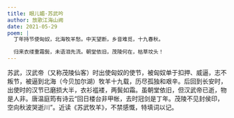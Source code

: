 ```yaml
---
title: 眼儿媚·苏武吟
author: 放歌江海山阙
date: 2021-05-29
poem: |
  丁年持节使匈奴，北海牧羊愁。中天望断，乡音难觅，十九春秋。

  归来衣缕重霜鬓，未语泪先流。朝堂依旧，茂陵何在，枯草坟头！
---
```


苏武，汉武帝（又称茂陵仙客）时出使匈奴的使节，被匈奴单于扣押、威逼，志不叛节，被逼到北海（今贝加尔湖）牧羊十九载，历尽孤独和艰辛。后回到长安时，出使时的汉节已磨损大半，衣衫褴褛，两鬓如霜。虽朝堂依旧，但汉武帝已逝，物是人非。唐温庭筠有诗云“回日楼台非甲帐，去时冠剑是丁年。茂陵不见封侯印，空向秋波哭逝川”。近读《苏武牧羊》，不禁感慨，特填词以记。

